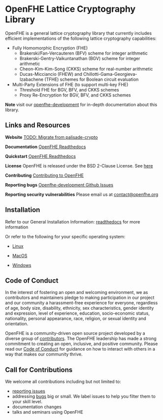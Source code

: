 OpenFHE Lattice Cryptography Library
=====================================

OpenFHE is a general lattice cryptography library that currently includes efficient implementations of the following lattice cryptography capabilities:

* Fully Homomorphic Encryption (FHE)
  * Brakerski/Fan-Vercauteren (BFV) scheme for integer arithmetic
  * Brakerski-Gentry-Vaikuntanathan (BGV) scheme for integer arithmetic
  * Cheon-Kim-Kim-Song (CKKS) scheme for real-number arithmetic
  * Ducas-Micciancio (FHEW) and Chillotti-Gama-Georgieva-Izabachene (TFHE) schemes for Boolean circuit evaluation
* Multi-Party Extensions of FHE (to support multi-key FHE)
  * Threshold FHE for BGV, BFV, and CKKS schemes
  * Proxy Re-Encryption for BGV, BFV, and CKKS schemes

**Note** visit our [openfhe-development](https://openfhe-development.readthedocs.io/en/latest) for in-depth
documentation about this library.

## Links and Resources

**Website** [TODO: Migrate from palisade-crypto](https://palisade-crypto.org/)

**Documentation**  [OpenFHE Readthedocs](https://openfhe-development.readthedocs.io/en/latest/)

**Quickstart** [OpenFHE Readthedocs](https://openfhe-development.readthedocs.io/en/latest/assets/sphinx_rsts/intro/quickstart.html)

**License** OpenFHE is released under the BSD 2-Clause License. See [here](LICENSE)

**Contributing** [Contributing to OpenFHE](https://openfhe-development.readthedocs.io/en/latest/assets/sphinx_rsts/contributing/contributing_workflow.html)

**Reporting bugs** [Openfhe-development Github Issues](https://github.com/openfheorg/openfhe-development/issues)

**Reporting security vulnerabilities** Please email us at contact@openfhe.org


## Installation

Refer to our General Installation Information: [readthedocs](https://openfhe-development.readthedocs.io/en/latest/assets/sphinx_rsts/intro/installation/installation.html) for more information

Or refer to the following for your specific operating system:

- [Linux](https://openfhe-development.readthedocs.io/en/latest/assets/sphinx_rsts/intro/installation/linux.html)

- [MacOS](https://openfhe-development.readthedocs.io/en/latest/assets/sphinx_rsts/intro/installation/macos.html)

- [Windows](https://openfhe-development.readthedocs.io/en/latest/assets/sphinx_rsts/intro/installation/windows.html)


## Code of Conduct

In the interest of fostering an open and welcoming environment, we as contributors and maintainers pledge to making
participation in our project and our community a harassment-free experience for everyone, regardless of age, body size,
disability, ethnicity, sex characteristics, gender identity and expression, level of experience, education,
socio-economic status, nationality, personal appearance, race, religion, or sexual identity and orientation.


OpenFHE is a community-driven open source project developed by a diverse group of
[contributors](https://openfhe-development.readthedocs.io/en/latest/assets/sphinx_rsts/misc/contributors.html). The OpenFHE leadership has made a strong commitment to creating an open,
inclusive, and positive community. Please read our
[Code of Conduct](https://openfhe-development.readthedocs.io/en/latest/assets/sphinx_rsts/misc/code_of_conduct.html?highlight=code%20of%20) for guidance on how to interact with others in a way that
makes our community thrive.

## Call for Contributions

We welcome all contributions including but not limited to:

- [reporting issues](https://github.com/openfheorg/openfhe-development/issues) 
- addressing [bugs](https://github.com/openfheorg/openfhe-development/issues) big or small. We label issues to help you filter them to your skill level.
- documentation changes 
- talks and seminars using OpenFHE
